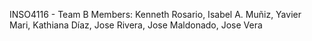 INSO4116 - Team B
Members: Kenneth Rosario, Isabel A. Muñiz, Yavier Mari, Kathiana Díaz, Jose Rivera, Jose Maldonado, Jose Vera
